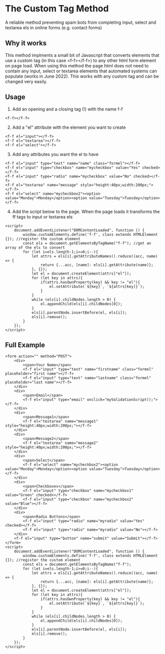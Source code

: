 # The Custom Tag Method

A reliable method preventing spam bots from completing input, select and textarea els in online forms (e.g. contact forms)

## Why it works

This method implments a small bit of Javascript that converts elements that use a custom tag (in this case \<f-f>\</f-f>) to any other html form element on page load. When using this method the page html does not need to contain any input, select or textarea elements that automated systems can populate (works in June 2022). This works with any custom tag and can be changed very easily. 

## Usage

1. Add an opening and a closing tag (!) with the name f-f
```
<f-f></f-f>
```
2. Add a "el" attribute with the element you want to create
```
<f-f el="input"></f-f>
<f-f el="textarea"></f-f>
<f-f el="select"></f-f>
```
3. Add any attributes you want the el to have
```
<f-f el="input" type="text" name="name" class="formel"></f-f>
<f-f el="input" type="checkbox" name="mycheckbox" value="Yes" checked></f-f>
<f-f el="input" type="radio" name="mycheckbox" value="No" checked></f-f>
<f-f el="textarea" name="message" style="height:40px;width:200px;"></f-f>
<f-f el="select" name="mycheckbox2"><option value="Monday">Monday</option><option value="Tuesday">Tuesday</option></f-f>
```
4. Add the script below to the page. When the page loads it transforms the ff tags to input or textarea els
```
<script>
    document.addEventListener("DOMContentLoaded", function () {
        window.customElements.define('f-f', class extends HTMLElement {}); //register the custom element 
        const els = document.getElementsByTagName("f-f"); //get an array of the els to convert
        for (let i=els.length-1;i>=0;i--){
            let attrs = els[i].getAttributeNames().reduce((acc, name) => {
                return {...acc, [name]: els[i].getAttribute(name)};
            }, {});
            let el = document.createElement(attrs["el"]);
            for (let key in attrs){
                if(attrs.hasOwnProperty(key) && key != "el"){
                    el.setAttribute(`${key}`, `${attrs[key]}`);
                }
            }
            while (els[i].childNodes.length > 0) {
                el.appendChild(els[i].childNodes[0]);
            }
            els[i].parentNode.insertBefore(el, els[i]);
            els[i].remove();
        }
    });
</script>
```

## Full Example
```
<form action="" method="POST">
    <div>
        <span>Your Name</span>
        <f-f el="input" type="text" name="firstname" class="formel" placeholder="first name"></f-f>
        <f-f el="input" type="text" name="lastname" class="formel" placeholder="last name"></f-f>
    </div>
    <div>
        <span>Email</span>
        <f-f el="input" type="email" onclick="myValidationScript();"></f-f>
    </div>
    <div>
        <span>Message1</span>
        <f-f el="textarea" name="message1" style="height:40px;width:200px;"></f-f>
    </div>
    <div>
        <span>Message2</span>
        <f-f el="textarea" name="message2" style="height:40px;width:200px;"></f-f>
    </div>
    <div>
        <span>Select</span>
        <f-f el="select" name="mycheckbox2"><option value="Monday">Monday</option><option value="Tuesday">Tuesday</option></f-f>
    </div>
    <div>
        <span>Checkboxes</span>
        <f-f el="input" type="checkbox" name="mycheckbox1" value="Green" checked></f-f>
        <f-f el="input" type="checkbox" name="mycheckbox2" value="Blue"></f-f>
    </div>
    <div>
        <span>Radio Buttons</span>
        <f-f el="input" type="radio" name="myradio" value="Yes" checked></f-f>
        <f-f el="input" type="radio" name="myradio" value="No"></f-f>
    </div>
    <f-f el="input" type="button" name="submit" value="Submit"></f-f>
</form>
<script>
    document.addEventListener("DOMContentLoaded", function () {
        window.customElements.define('f-f', class extends HTMLElement {}); //register the custom element 
        const els = document.getElementsByTagName("f-f");
        for (let i=els.length-1;i>=0;i--){
            let attrs = els[i].getAttributeNames().reduce((acc, name) => {
                return {...acc, [name]: els[i].getAttribute(name)};
            }, {});
            let el = document.createElement(attrs["el"]);
            for (let key in attrs){
                if(attrs.hasOwnProperty(key) && key != "el"){
                    el.setAttribute(`${key}`, `${attrs[key]}`);
                }
            }
            while (els[i].childNodes.length > 0) {
                el.appendChild(els[i].childNodes[0]);
            }
            els[i].parentNode.insertBefore(el, els[i]);
            els[i].remove();
        }
    });
</script>
```
